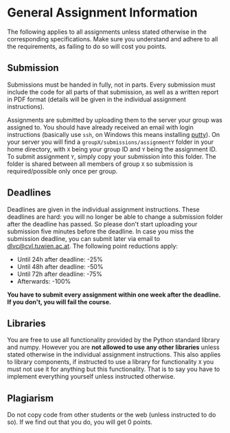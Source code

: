 
# General Assignment Information

The following applies to all assignments unless stated otherwise in the corresponding specifications. Make sure you understand and adhere to all the requirements, as failing to do so will cost you points.

## Submission

Submissions must be handed in fully, not in parts. Every submission must include the code for all parts of that submission, as well as a written report in PDF format (details will be given in the individual assignment instructions).

Assignments are submitted by uploading them to the server your group was assigned to. You should have already received an email with login instructions (basically use `ssh`, on Windows this means installing [putty](https://www.putty.org/)). On your server you will find a `groupX/submissions/assignmentY` folder in your home directory, with `X` being your group ID and `Y` being the assignment ID. To submit assignment `Y`, simply copy your submission into this folder. The folder is shared between all members of group `X` so submission is required/possible only once per group.

## Deadlines

Deadlines are given in the individual assignment instructions. These deadlines are hard: you will no longer be able to change a submission folder after the deadline has passed. So please don't start uploading your submission five minutes before the deadline. In case you miss the submission deadline, you can submit later via email to dlvc@cvl.tuwien.ac.at. The following point reductions apply:

- Until 24h after deadline: -25%
- Until 48h after deadline: -50%
- Until 72h after deadline: -75%
- Afterwards: -100%

**You have to submit every assignment within one week after the deadline. If you don't, you will fail the course.**

## Libraries

You are free to use all functionality provided by the Python standard library and numpy. However you are **not allowed to use any other libraries** unless stated otherwise in the individual assignment instructions. This also applies to library components, if instructed to use a library for functionality `X` you must not use it for anything but this functionality. That is to say you have to implement everything yourself unless instructed otherwise.

## Plagiarism

Do not copy code from other students or the web (unless instructed to do so). If we find out that you do, you will get 0 points.
